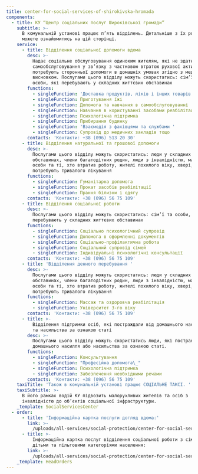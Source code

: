 ```yaml
---
title: сenter-for-social-services-of-shirokivska-hromada
components:
  - title: КУ “Центр соціальних послуг Широківської громади”
    subtitle: >-
      В комунальній установі працює п’ять відділень. Детальніше з їх роботою
      можете ознайомитись на цій сторінці.
    service:
      - title: Відділення соціальної допомоги вдома
        desc: >-
          Надає соціальне обслуговування одиноким жителям, які не здатні до
          самообслуговування у зв’язку з частковою втратою рухової активності і
          потребують сторонньої допомоги в домашніх умовах згідно з медичним
          висновком. Послугами цього відділу можуть скористатись: сім’ї та
          особи, які перебувають у складних життєвих обставинах
        functions:
          - singleFunction: 'Доставка продуктів, ліків і інших товарів'
          - singleFunction: Приготування їжі
          - singleFunction: Допомога та навчання в самообслуговуванні
          - singleFunction: Навчання в користуванні засобами реабілітації
          - singleFunction: Психологічна підтримка
          - singleFunction: Прибирання будинку
          - singleFunction: 'Взаємодія з фахівцями та службами '
          - singleFunction: Супровід до медичних закладів тощо
        contacts: 'Контакти: +38 (096) 513 20 30'
      - title: Відділення натуральної та грошової допомоги
        desc: >-
          Послугами цього відділу можуть скористатись: люди у складних життєвих
          обставинах, члени багатодітних родин, люди з інвалідністю, малорухомі
          особи та ті, хто втратив роботу, жителі похилого віку, хворі, що
          потребують тривалого лікування
        functions:
          - singleFunction: Гуманітарна допомога
          - singleFunction: Прокат засобів реабілітації
          - singleFunction: Прання білизни і одягу
        contacts: 'Контакти: +38 (096) 56 75 109'
      - title: Відділення соціальної роботи
        desc: >-
          Послугами цього відділу можуть скористатись: сім’ї та особи, які
          перебувають у складних життєвих обставинах
        functions:
          - singleFunction: Соціально психологічний супровід
          - singleFunction: Допомога в оформленні документів
          - singleFunction: Соціально-профілактична робота
          - singleFunction: Соціальний супровід сімей
          - singleFunction: Індивідуальні психологічні консультації
        contacts: 'Контакти: +38 (096) 56 75 109'
      - title: 'Відділення денного перебування '
        desc: >-
          Послугами цього відділу можуть скористатись: люди у складних життєвих
          обставинах, члени багатодітних родин, люди з інвалідністю, малорухомі
          особи та ті, хто втратив роботу, жителі похилого віку, хворі, що
          потребують тривалого лікування
        functions:
          - singleFunction: Массаж та оздоровча реабілітація
          - singleFunction: Університет 3-го віку
        contacts: 'Контакти: +38 (096) 56 75 109'
      - title: >-
          Відділення підтримки осіб, які постраждали від домашнього насильства
          та насильства за ознакою статі
        desc: >-
          Послугами цього відділу можуть скористатись люди, які постраждали від
          домашнього насилля або насильства за ознакою статі.
        functions:
          - singleFunction: Консультування
          - singleFunction: "Професійна допомога\_"
          - singleFunction: Психологічна підтримка
          - singleFunction: Забезпечення необхідними речами
        contacts: 'Контакти: +38 (096) 56 75 109'
    taxiTitle: 'Також в комунальній установі працює СОЦІАЛЬНЕ ТАКСІ. '
    taxiSubtitle: >-
      В його рамках водій КУ підвозить малорухливих жителів та осіб з
      інвалідністю до об’єктів соціальної інфраструктури.
    _template: SocialServicesCenter
  - order:
      - title: 'Інформаційна картка послуги догляд вдома:'
        link: >-
          /uploads/all-services/social-protection/center-for-social-services-of-shirokivska-hromada/Informatsiyna-kartka-dohliad-vdoma.pdf
      - title: >-
          Інформаційна картка послуг відділення соціальної роботи з сім’ями,
          дітьми та пільговими категоріями населення:
        link: >-
          /uploads/all-services/social-protection/center-for-social-services-of-shirokivska-hromada/Informatsiyna-kartka-viddilennia-sotsial-noi-roboty-z-simiamy-dit-my-ta-pil-hovymy-katehoriiamy-naselennia-1.pdf
    _template: HeadOrders
---
```


